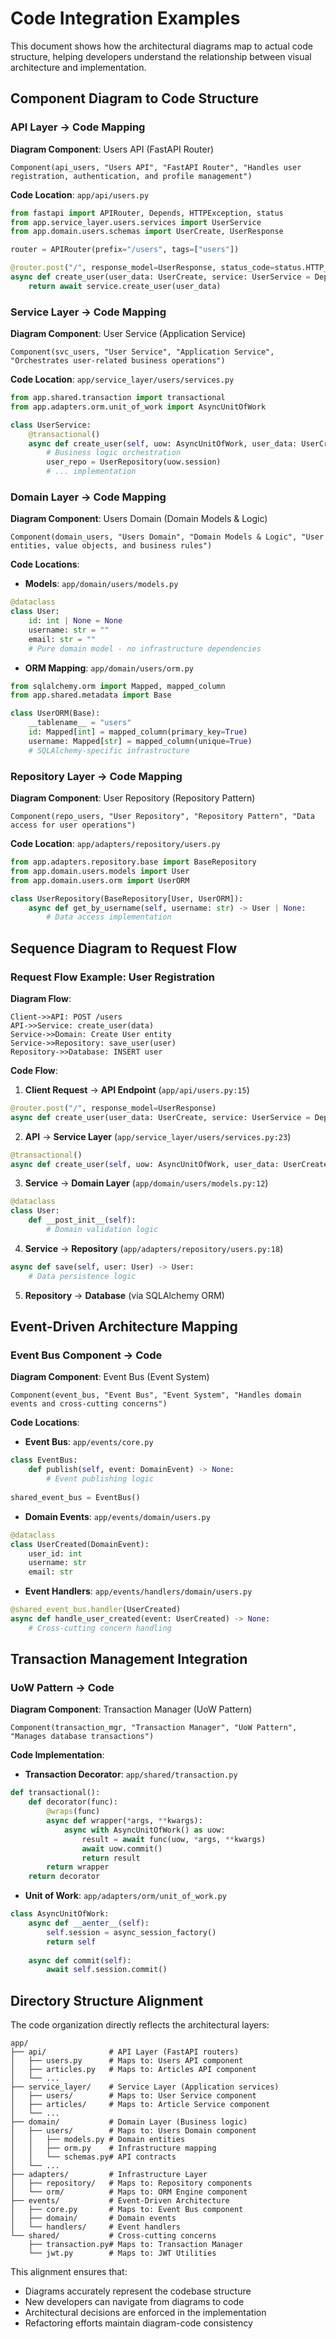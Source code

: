 # Code Integration Examples

This document shows how the architectural diagrams map to actual code structure, helping developers understand the relationship between visual architecture and implementation.

## Component Diagram to Code Structure

### API Layer → Code Mapping

**Diagram Component**: Users API (FastAPI Router)
```
Component(api_users, "Users API", "FastAPI Router", "Handles user registration, authentication, and profile management")
```

**Code Location**: `app/api/users.py`
```python
from fastapi import APIRouter, Depends, HTTPException, status
from app.service_layer.users.services import UserService
from app.domain.users.schemas import UserCreate, UserResponse

router = APIRouter(prefix="/users", tags=["users"])

@router.post("/", response_model=UserResponse, status_code=status.HTTP_201_CREATED)
async def create_user(user_data: UserCreate, service: UserService = Depends()) -> UserResponse:
    return await service.create_user(user_data)
```

### Service Layer → Code Mapping

**Diagram Component**: User Service (Application Service)
```
Component(svc_users, "User Service", "Application Service", "Orchestrates user-related business operations")
```

**Code Location**: `app/service_layer/users/services.py`
```python
from app.shared.transaction import transactional
from app.adapters.orm.unit_of_work import AsyncUnitOfWork

class UserService:
    @transactional()
    async def create_user(self, uow: AsyncUnitOfWork, user_data: UserCreate) -> User:
        # Business logic orchestration
        user_repo = UserRepository(uow.session)
        # ... implementation
```

### Domain Layer → Code Mapping

**Diagram Component**: Users Domain (Domain Models & Logic)
```
Component(domain_users, "Users Domain", "Domain Models & Logic", "User entities, value objects, and business rules")
```

**Code Locations**:
- **Models**: `app/domain/users/models.py`
```python
@dataclass
class User:
    id: int | None = None
    username: str = ""
    email: str = ""
    # Pure domain model - no infrastructure dependencies
```

- **ORM Mapping**: `app/domain/users/orm.py`
```python
from sqlalchemy.orm import Mapped, mapped_column
from app.shared.metadata import Base

class UserORM(Base):
    __tablename__ = "users"
    id: Mapped[int] = mapped_column(primary_key=True)
    username: Mapped[str] = mapped_column(unique=True)
    # SQLAlchemy-specific infrastructure
```

### Repository Layer → Code Mapping

**Diagram Component**: User Repository (Repository Pattern)
```
Component(repo_users, "User Repository", "Repository Pattern", "Data access for user operations")
```

**Code Location**: `app/adapters/repository/users.py`
```python
from app.adapters.repository.base import BaseRepository
from app.domain.users.models import User
from app.domain.users.orm import UserORM

class UserRepository(BaseRepository[User, UserORM]):
    async def get_by_username(self, username: str) -> User | None:
        # Data access implementation
```

## Sequence Diagram to Request Flow

### Request Flow Example: User Registration

**Diagram Flow**:
```
Client->>API: POST /users
API->>Service: create_user(data)
Service->>Domain: Create User entity
Service->>Repository: save_user(user)
Repository->>Database: INSERT user
```

**Code Flow**:

1. **Client Request** → **API Endpoint** (`app/api/users.py:15`)
```python
@router.post("/", response_model=UserResponse)
async def create_user(user_data: UserCreate, service: UserService = Depends()):
```

2. **API** → **Service Layer** (`app/service_layer/users/services.py:23`)
```python
@transactional()
async def create_user(self, uow: AsyncUnitOfWork, user_data: UserCreate) -> User:
```

3. **Service** → **Domain Layer** (`app/domain/users/models.py:12`)
```python
@dataclass
class User:
    def __post_init__(self):
        # Domain validation logic
```

4. **Service** → **Repository** (`app/adapters/repository/users.py:18`)
```python
async def save(self, user: User) -> User:
    # Data persistence logic
```

5. **Repository** → **Database** (via SQLAlchemy ORM)

## Event-Driven Architecture Mapping

### Event Bus Component → Code

**Diagram Component**: Event Bus (Event System)
```
Component(event_bus, "Event Bus", "Event System", "Handles domain events and cross-cutting concerns")
```

**Code Locations**:

- **Event Bus**: `app/events/core.py`
```python
class EventBus:
    def publish(self, event: DomainEvent) -> None:
        # Event publishing logic
        
shared_event_bus = EventBus()
```

- **Domain Events**: `app/events/domain/users.py`
```python
@dataclass
class UserCreated(DomainEvent):
    user_id: int
    username: str
    email: str
```

- **Event Handlers**: `app/events/handlers/domain/users.py`
```python
@shared_event_bus.handler(UserCreated)
async def handle_user_created(event: UserCreated) -> None:
    # Cross-cutting concern handling
```

## Transaction Management Integration

### UoW Pattern → Code

**Diagram Component**: Transaction Manager (UoW Pattern)
```
Component(transaction_mgr, "Transaction Manager", "UoW Pattern", "Manages database transactions")
```

**Code Implementation**:

- **Transaction Decorator**: `app/shared/transaction.py`
```python
def transactional():
    def decorator(func):
        @wraps(func)
        async def wrapper(*args, **kwargs):
            async with AsyncUnitOfWork() as uow:
                result = await func(uow, *args, **kwargs)
                await uow.commit()
                return result
        return wrapper
    return decorator
```

- **Unit of Work**: `app/adapters/orm/unit_of_work.py`
```python
class AsyncUnitOfWork:
    async def __aenter__(self):
        self.session = async_session_factory()
        return self
    
    async def commit(self):
        await self.session.commit()
```

## Directory Structure Alignment

The code organization directly reflects the architectural layers:

```
app/
├── api/              # API Layer (FastAPI routers)
│   ├── users.py      # Maps to: Users API component
│   ├── articles.py   # Maps to: Articles API component
│   └── ...
├── service_layer/    # Service Layer (Application services)
│   ├── users/        # Maps to: User Service component
│   ├── articles/     # Maps to: Article Service component
│   └── ...
├── domain/           # Domain Layer (Business logic)
│   ├── users/        # Maps to: Users Domain component
│   │   ├── models.py # Domain entities
│   │   ├── orm.py    # Infrastructure mapping
│   │   └── schemas.py# API contracts
│   └── ...
├── adapters/         # Infrastructure Layer
│   ├── repository/   # Maps to: Repository components
│   └── orm/          # Maps to: ORM Engine component
├── events/           # Event-Driven Architecture
│   ├── core.py       # Maps to: Event Bus component
│   ├── domain/       # Domain events
│   └── handlers/     # Event handlers
└── shared/           # Cross-cutting concerns
    ├── transaction.py# Maps to: Transaction Manager
    └── jwt.py        # Maps to: JWT Utilities
```

This alignment ensures that:
- Diagrams accurately represent the codebase structure
- New developers can navigate from diagrams to code
- Architectural decisions are enforced in the implementation
- Refactoring efforts maintain diagram-code consistency